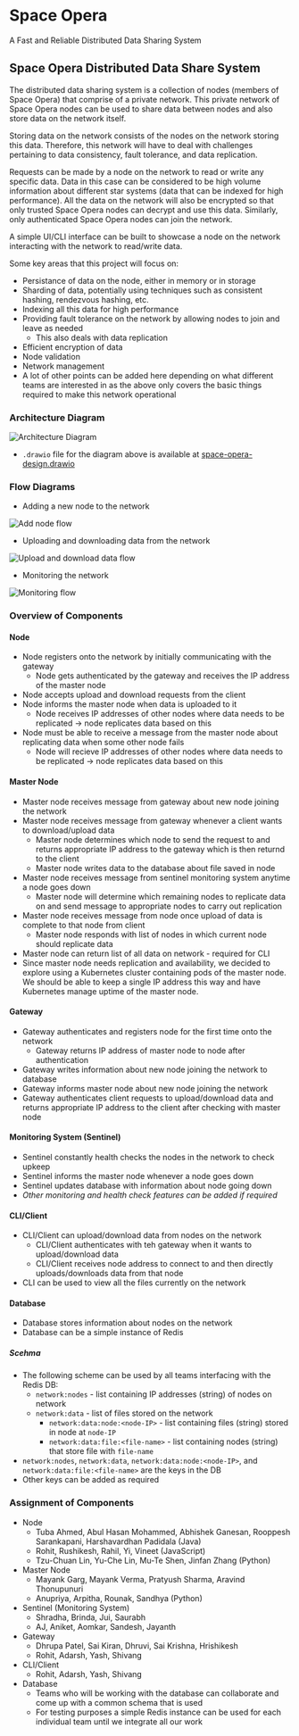 # Space Opera

A Fast and Reliable Distributed Data Sharing System

## Space Opera Distributed Data Share System

The distributed data sharing system is a collection of nodes (members of Space Opera) that comprise of a private network. This private network of Space Opera nodes can be used to share data between nodes and also store data on the network itself.

Storing data on the network consists of the nodes on the network storing this data. Therefore, this network will have to deal with challenges pertaining to data consistency, fault tolerance, and data replication.

Requests can be made by a node on the network to read or write any specific data. Data in this case can be considered to be high volume information about different star systems (data that can be indexed for high performance). All the data on the network will also be encrypted so that only trusted Space Opera nodes can decrypt and use this data. Similarly, only authenticated Space Opera nodes can join the network.

A simple UI/CLI interface can be built to showcase a node on the network interacting with the network to read/write data.

Some key areas that this project will focus on:

- Persistance of data on the node, either in memory or in storage
- Sharding of data, potentially using techniques such as consistent hashing, rendezvous hashing, etc.
- Indexing all this data for high performance
- Providing fault tolerance on the network by allowing nodes to join and leave as needed
  - This also deals with data replication
- Efficient encryption of data
- Node validation
- Network management
- A lot of other points can be added here depending on what different teams are interested in as the above only covers the basic things required to make this network operational

### Architecture Diagram

![Architecture Diagram](./diagrams/space-opera-architecture.png)

- `.drawio` file for the diagram above is available at [space-opera-design.drawio](./diagrams/space-opera-design.drawio)

### Flow Diagrams

- Adding a new node to the network

![Add node flow](./diagrams/space-opera-add-node-flow.png)

- Uploading and downloading data from the network

![Upload and download data flow](./diagrams/space-opera-upload-download-data-flow.png)

- Monitoring the network

![Monitoring flow](./diagrams/space-opera-monitoring-flow.png)


### Overview of Components

#### Node
- Node registers onto the network by initially communicating with the gateway
  - Node gets authenticated by the gateway and receives the IP address of the master node
- Node accepts upload and download requests from the client
- Node informs the master node when data is uploaded to it
  - Node receives IP addresses of other nodes where data needs to be replicated -> node replicates data based on this
- Node must be able to receive a message from the master node about replicating data when some other node fails
  - Node will recieve IP addresses of other nodes where data needs to be replicated -> node replicates data based on this

#### Master Node
- Master node receives message from gateway about new node joining the network
- Master node receives message from gateway whenever a client wants to download/upload data
  - Master node determines which node to send the request to and returns appropriate IP address to the gateway which is then returnd to the client
  - Master node writes data to the database about file saved in node
- Master node receives message from sentinel monitoring system anytime a node goes down
  - Master node will determine which remaining nodes to replicate data on and send message to appropriate nodes to carry out replication
- Master node receives message from node once upload of data is complete to that node from client
  - Master node responds with list of nodes in which current node should replicate data
- Master node can return list of all data on network - required for CLI
- Since master node needs replication and availability, we decided to explore using a Kubernetes cluster containing pods of the master node. We should be able to keep a single IP address this way and have Kubernetes manage uptime of the master node.

#### Gateway
- Gateway authenticates and registers node for the first time onto the network
  - Gateway returns IP address of master node to node after authentication
- Gateway writes information about new node joining the network to database
- Gateway informs master node about new node joining the network
- Gateway authenticates client requests to upload/download data and returns appropriate IP address to the client after checking with master node

#### Monitoring System (Sentinel)
- Sentinel constantly health checks the nodes in the network to check upkeep
- Sentinel informs the master node whenever a node goes down
- Sentinel updates database with information about node going down
- *Other monitoring and health check features can be added if required*

#### CLI/Client
- CLI/Client can upload/download data from nodes on the network
  - CLI/Client authenticates with teh gateway when it wants to upload/download data
  - CLI/Client receives node address to connect to and then directly uploads/downloads data from that node
- CLI can be used to view all the files currently on the network

#### Database
- Database stores information about nodes on the network
- Database can be a simple instance of Redis

##### Scehma
- The following scheme can be used by all teams interfacing with the Redis DB:
	- `network:nodes` - list containing IP addresses (string) of nodes on network
  - `network:data` - list of files stored on the network
	- `network:data:node:<node-IP>` - list containing files (string) stored in node at `node-IP`
	- `network:data:file:<file-name>` - list containing nodes (string) that store file with `file-name`
- `network:nodes`, `network:data`, `network:data:node:<node-IP>`, and `network:data:file:<file-name>` are the keys in the DB
- Other keys can be added as required

### Assignment of Components

- Node
  - Tuba Ahmed, Abul Hasan Mohammed, Abhishek Ganesan, Rooppesh Sarankapani, Harshavardhan Padidala (Java)
  - Rohit, Rushikesh, Rahil, Yi, Vineet (JavaScript)
  - Tzu-Chuan Lin, Yu-Che Lin, Mu-Te Shen, Jinfan Zhang (Python)
- Master Node
  - Mayank Garg, Mayank Verma, Pratyush Sharma, Aravind Thonupunuri
  - Anupriya, Arpitha, Rounak, Sandhya (Python)
- Sentinel (Monitoring System)
  - Shradha, Brinda, Jui, Saurabh
  - AJ, Aniket, Aomkar, Sandesh, Jayanth
- Gateway
  - Dhrupa Patel, Sai Kiran, Dhruvi, Sai Krishna, Hrishikesh
  - Rohit, Adarsh, Yash, Shivang
- CLI/Client
  - Rohit, Adarsh, Yash, Shivang
- Database
  - Teams who will be working with the database can collaborate and come up with a common schema that is used
  - For testing purposes a simple Redis instance can be used for each individual team until we integrate all our work
